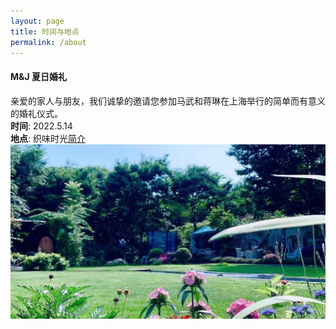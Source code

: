 ```yaml
---
layout: page
title: 时间与地点
permalink: /about
---
```


#### M&J 夏日婚礼

亲爱的家人与朋友，我们诚挚的邀请您参加马武和蒋琳在上海举行的简单而有意义的婚礼仪式。  
**时间**: 2022.5.14  
**地点**: 织味时光[简介](https://m.dianping.com/shopshare/G9fkrh9MbGIO499O?msource=Appshare2021&utm_source=shop_share)  
![pic2](/assets/img/zhiweishiguang/飞书20220211-222916.jpg "2")
